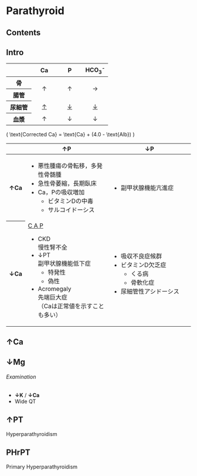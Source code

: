 <!--
Filename:	Parathyroid.md
Project:	/Users/shume/Developer/mnemosyne/docs/MMB/docs/d_Endo
Authors:	shumez <https://github.com/shumez>
Created:	2019-04-03 17:29:51
Modified:	2020-01-14 16:30:13
-----
Copyright (c) 2020 shumez
-->

# Parathyroid

## Contents


## Intro

<table>
	<thead>
		<tr>
			<th width="25%"></th>
			<th width="25%">Ca</th>
			<th width="25%">P</th>
			<th width="25%">HCO<sub>3</sub><sup>-</sup></th>
		</tr>
	</thead>
	<tbody>
		<tr>
			<th>骨</th>
			<td align="center" rowspan="2">&uarr;</td>
			<td align="center" rowspan="2">&uarr;</td>
			<td align="center" rowspan="2">&rarr;</td>
		</tr>
		<tr>
			<th>腸管</th>
		</tr>
		<tr>
			<th>尿細管</th>
			<td align="center"><u>&uarr;</u></td>
			<td align="center"><u>&darr;</u></td>
			<td align="center"><u>&darr;</u></td>
		</tr>
		<tr>
			<th>血漿</th>
			<td align="center">&uarr;</td>
			<td align="center">&darr;</td>
			<td align="center">&darr;</td>
		</tr>
	</tbody>
</table>

\( \text{Corrected Ca} = \text{Ca} + (4.0 - \text{Alb}) \)

<table>
    <thead>
		<tr>
			<th width="10%"></th>
			<th width="45%">&uarr;P</th>
			<th width="45%">&darr;P</th>
		</tr>
	</thead>
	<tbody>
		<tr>
			<th>&uarr;Ca</th>
			<td>
				<ul>
					<li>悪性腫瘍の骨転移，多発性骨髄腫</li>
					<li>急性骨萎縮，長期臥床</li>
					<li>Ca，Pの吸収増加
						<ul>
							<li>ビタミンDの中毒</li>
							<li>サルコイドーシス</li>
						</ul>
					</li>
				</ul>
			</td>
			<td>
				<ul>
					<li>副甲状腺機能亢進症</li>
				</ul>
			</td>
		</tr>
		<tr>
			<th>&darr;Ca</th>
			<td>
				<u>C A P</u>
				<ul>
					<li>CKD<br>
						慢性腎不全</li>
					<li>&darr;PT<br>
						副甲状腺機能低下症
						<ul>
							<li>特発性</li>
							<li>偽性</li>
						</ul>
					</li>
					<li>Acromegaly<br>
						先端巨大症<br>
						（Caは正常値を示すことも多い）</li>
				</ul>
			</td>
			<td>
				<ul>
					<li>吸収不良症候群</li>
					<li>ビタミンD欠乏症
						<ul>
							<li>くる病</li>
							<li>骨軟化症</li>
						</ul>
					</li>
					<li>尿細管性アシドーシス</li>
				</ul>
			</td>
		</tr>
	</tbody>
</table>

<!-- <h6 id='intro-def'>Definition</h6> -->
<!-- <h6 id='intro-eti'>Etiology</h6> -->
<!-- <h6 id='intro-epi'>Epidemiology</h6> -->
<!-- <h6 id='intro-cls'>Classification</h6> -->
<!-- <h6 id='intro-sx'>Sign and Symptom</h6> -->
<!-- <h6 id='intro-cmp'>Complication</h6> -->
<!-- <h6 id='intro-ex'>Examination</h6> -->
<!-- <h6 id='intro-dx'>Diagnosis</h6> -->
<!-- <h6 id='intro-tx'>Treatment</h6> -->
<!-- <h6 id='intro-prg'>Prognosis</h6> -->
<!-- <h6 id='intro-app'>Appendix</h6> -->


## &uarr;Ca

<!-- <h6 id='hrca-def'>Definition</h6> -->
<!-- <h6 id='hrca-eti'>Etiology</h6> -->
<!-- <h6 id='hrca-epi'>Epidemiology</h6> -->
<!-- <h6 id='hrca-cls'>Classification</h6> -->
<!-- <h6 id='hrca-sx'>Sign and Symptom</h6> -->
<!-- <h6 id='hrca-cmp'>Complication</h6> -->
<!-- <h6 id='hrca-ex'>Examination</h6> -->
<!-- <h6 id='hrca-dx'>Diagnosis</h6> -->
<!-- <h6 id='hrca-tx'>Treatment</h6> -->
<!-- <h6 id='hrca-prg'>Prognosis</h6> -->
<!-- <h6 id='hrca-app'>Appendix</h6> -->


## &darr;Mg

<!-- <h6 id='homg-def'>Definition</h6> -->
<!-- <h6 id='homg-eti'>Etiology</h6> -->
<!-- <h6 id='homg-epi'>Epidemiology</h6> -->
<!-- <h6 id='homg-cls'>Classification</h6> -->
<!-- <h6 id='homg-sx'>Sign and Symptom</h6> -->
<!-- <h6 id='homg-cmp'>Complication</h6> -->
<h6 id='homg-ex'>Examination</h6>

- **↓K** / **↓Ca**
- Wide QT

<!-- <h6 id='homg-dx'>Diagnosis</h6> -->
<!-- <h6 id='homg-tx'>Treatment</h6> -->
<!-- <h6 id='homg-prg'>Prognosis</h6> -->
<!-- <h6 id='homg-app'>Appendix</h6> -->


## &uarr;PT

Hyperparathyroidism

<!-- <h6 id='hrpt-def'>Definition</h6> -->
<!-- <h6 id='hrpt-eti'>Etiology</h6> -->
<!-- <h6 id='hrpt-epi'>Epidemiology</h6> -->
<!-- <h6 id='hrpt-cls'>Classification</h6> -->
<!-- <h6 id='hrpt-sx'>Sign and Symptom</h6> -->
<!-- <h6 id='hrpt-cmp'>Complication</h6> -->
<!-- <h6 id='hrpt-ex'>Examination</h6> -->
<!-- <h6 id='hrpt-dx'>Diagnosis</h6> -->
<!-- <h6 id='hrpt-tx'>Treatment</h6> -->
<!-- <h6 id='hrpt-prg'>Prognosis</h6> -->
<!-- <h6 id='hrpt-app'>Appendix</h6> -->


## PHrPT

Primary Hyperparathyroidism

<!-- <h6 id='phrpt-def'>Definition</h6> -->
<!-- <h6 id='phrpt-eti'>Etiology</h6> -->
<!-- <h6 id='phrpt-epi'>Epidemiology</h6> -->
<!-- <h6 id='phrpt-cls'>Classification</h6> -->
<!-- <h6 id='phrpt-sx'>Sign and Symptom</h6> -->
<!-- <h6 id='phrpt-cmp'>Complication</h6> -->
<!-- <h6 id='phrpt-ex'>Examination</h6> -->
<!-- <h6 id='phrpt-dx'>Diagnosis</h6> -->
<!-- <h6 id='phrpt-tx'>Treatment</h6> -->
<!-- <h6 id='phrpt-prg'>Prognosis</h6> -->
<!-- <h6 id='phrpt-app'>Appendix</h6> -->



##

<!-- ## -->
<!-- <h6 id='-def'>Definition</h6> -->
<!-- <h6 id='-eti'>Etiology</h6> -->
<!-- <h6 id='-epi'>Epidemiology</h6> -->
<!-- <h6 id='-cls'>Classification</h6> -->
<!-- <h6 id='-sx'>Sign and Symptom</h6> -->
<!-- <h6 id='-cmp'>Complication</h6> -->
<!-- <h6 id='-ex'>Examination</h6> -->
<!-- <h6 id='-dx'>Diagnosis</h6> -->
<!-- <h6 id='-tx'>Treatment</h6> -->
<!-- <h6 id='-prg'>Prognosis</h6> -->
<!-- <h6 id='-app'>Appendix</h6> -->

<!-- ref -->


<!-- <style type="text/css">
	img{width: 50%; float: right;}
</style> -->